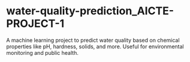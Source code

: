 # water-quality-prediction_AICTE-PROJECT-1
A machine learning project to predict water quality based on chemical properties like pH, hardness, solids, and more. Useful for environmental monitoring and public health.

